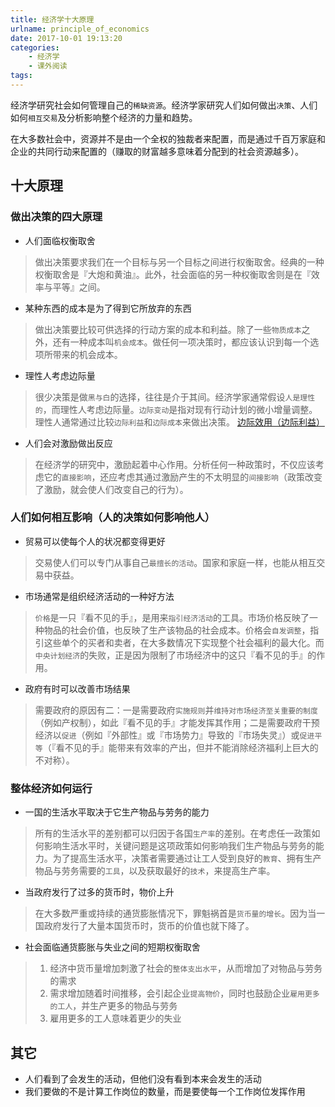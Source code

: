 ```yaml
---
title: 经济学十大原理
urlname: principle_of_economics
date: 2017-10-01 19:13:20
categories: 
    - 经济学
    - 课外阅读
tags:
---
```


经济学研究社会如何管理自己的`稀缺资源`。经济学家研究人们如何做出`决策`、人们如何`相互交易`及分析影响整个经济的力量和趋势。

在大多数社会中，资源并不是由一个全权的独裁者来配置，而是通过千百万家庭和企业的共同行动来配置的（赚取的财富越多意味着分配到的社会资源越多）。

## 十大原理

### 做出决策的四大原理

- 人们面临权衡取舍
> 做出决策要求我们在一个目标与另一个目标之间进行权衡取舍。经典的一种权衡取舍是『大炮和黄油』。此外，社会面临的另一种权衡取舍则是在『效率与平等』之间。
- 某种东西的成本是为了得到它所放弃的东西
> 做出决策要比较可供选择的行动方案的成本和利益。除了一些`物质成本`之外，还有一种成本叫`机会成本`。做任何一项决策时，都应该认识到每一个选项所带来的机会成本。
- 理性人考虑边际量
> 很少决策是做`黑与白`的选择，往往是介于其间。经济学家通常假设`人是理性的`，而理性人考虑边际量。`边际变动`是指对现有行动计划的微小增量调整。理性人通常通过比较`边际利益`和`边际成本`来做出决策。
> [边际效用（边际利益）](https://zh.wikipedia.org/wiki/%E8%BE%B9%E9%99%85%E6%95%88%E7%94%A8)
- 人们会对激励做出反应
> 在经济学的研究中，激励起着中心作用。分析任何一种政策时，不仅应该考虑它的`直接影响`，还应考虑其通过激励产生的不太明显的`间接影响`（政策改变了激励，就会使人们改变自己的行为）。

### 人们如何相互影响（人的决策如何影响他人）

- 贸易可以使每个人的状况都变得更好
> 交易使人们可以专门从事自己`最擅长的活动`。国家和家庭一样，也能从相互交易中获益。
- 市场通常是组织经济活动的一种好方法
> `价格`是一只『看不见的手』，是用来`指引经济活动`的工具。市场价格反映了一种物品的社会价值，也反映了生产该物品的社会成本。价格会`自发调整`，指引这些单个的买者和卖者，在大多数情况下实现整个社会福利的最大化。而`中央计划经济`的失败，正是因为限制了市场经济中的这只『看不见的手』的作用。
- 政府有时可以改善市场结果
> 需要政府的原因有二：一是需要政府`实施规则`并`维持对市场经济至关重要的制度`（例如产权制），如此『看不见的手』才能发挥其作用；二是需要政府干预经济以`促进`（例如『外部性』或『市场势力』导致的『市场失灵』）或`促进平等`（『看不见的手』能带来有效率的产出，但并不能消除经济福利上巨大的不对称）。

### 整体经济如何运行
- 一国的生活水平取决于它生产物品与劳务的能力
> 所有的生活水平的差别都可以归因于各国`生产率`的差别。在考虑任一政策如何影响生活水平时，关键问题是这项政策如何影响我们生产物品与劳务的能力。为了提高生活水平，决策者需要通过让工人受到良好的`教育`、拥有生产物品与劳务需要的`工具`，以及获取最好的`技术`，来提高生产率。
- 当政府发行了过多的货币时，物价上升
> 在大多数严重或持续的通货膨胀情况下，罪魁祸首是`货币量的增长`。因为当一国政府发行了大量本国货币时，货币的价值也就下降了。
- 社会面临通货膨胀与失业之间的短期权衡取舍
> 1. 经济中货币量增加刺激了社会的`整体支出水平`，从而增加了对物品与劳务的需求
> 2. 需求增加随着时间推移，会引起企业`提高物价`，同时也鼓励企业`雇用更多的工人`，并生产更多的物品与劳务
> 3. 雇用更多的工人意味着更少的失业

## 其它
- 人们看到了会发生的活动，但他们没有看到本来会发生的活动
- 我们要做的不是计算工作岗位的数量，而是要使每一个工作岗位发挥作用


